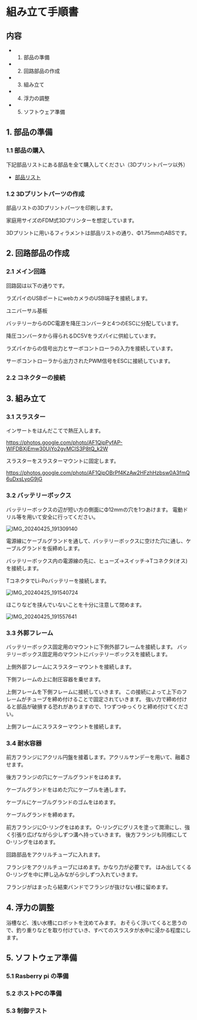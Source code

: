 # 組み立て手順書

## 内容
- 1. 部品の準備
- 2. 回路部品の作成
- 3. 組み立て
- 4. 浮力の調整
- 5. ソフトウェア準備


## 1. 部品の準備
### 1.1 部品の購入
下記部品リストにある部品を全て購入してください（3Dプリントパーツ以外）

- [部品リスト]()

### 1.2 3Dプリントパーツの作成

部品リストの3Dプリントパーツを印刷します。

家庭用サイズのFDM式3Dプリンターを想定しています。

3Dプリントに用いるフィラメントは部品リストの通り、Φ1.75mmのABSです。

## 2. 回路部品の作成

### 2.1  メイン回路

回路図は以下の通りです。

ラズパイのUSBポートにwebカメラのUSB端子を接続します。

ユニバーサル基板

バッテリーからのDC電源を降圧コンバータと4つのESCに分配しています。

降圧コンバータから得られるDC5Vをラズパイに供給しています。

ラズパイからの信号出力とサーボコントローラの入力を接続しています。

サーボコントローラから出力されたPWM信号をESCに接続しています。



### 2.2 コネクターの接続


## 3. 組み立て

### 3.1 スラスター
インサートをはんだこてで熱圧入します。

https://photos.google.com/photo/AF1QipPyfAP-WlFDBXjEmw30UjYo2gyMClS3P8tQ_k2W

スラスターをスラスターマウントに固定します。

https://photos.google.com/photo/AF1QipOBrPf4KzAw2HFzhHzbsw0A3fmQ6uDxsLyoG9jG

### 3.2 バッテリーボックス

バッテリーボックスの辺が短い方の側面にΦ12mmの穴を1つあけます。
電動ドリル等を用いて安全に行ってください。

![IMG_20240425_191309140](https://github.com/Honazo/Easys_ros/assets/63952012/c2b8aa42-42ae-479f-bc91-e18f2ae1669e)

電源線にケーブルグランドを通して、バッテリーボックスに空けた穴に通し、ケーブルグランドを仮締めします。



バッテリーボックス内の電源線の先に、ヒューズ→スイッチ→Tコネクタ(オス)を接続します。

TコネクタでLi-Poバッテリーを接続します。

![IMG_20240425_191540724](https://github.com/Honazo/Easys_ros/assets/63952012/131dc1aa-306c-4710-928e-8c223e7bcd98)

ほこりなどを挟んでいないことを十分に注意して閉めます。

![IMG_20240425_191557641](https://github.com/Honazo/Easys_ros/assets/63952012/2976fa23-7a3c-416d-972d-06b142818b57)



### 3.3 外郭フレーム
バッテリーボックス固定用のマウントに下側外部フレームを接続します。
バッテリーボックス固定用のマウントにバッテリーボックスを接続します。

上側外部フレームにスラスターマウントを接続します。

下側フレームの上に耐圧容器を乗せます。

上側フレームを下側フレームに接続していきます。
この接続によって上下のフレームがチューブを締め付けることで固定されていきます。
強い力で締め付けると部品が破損する恐れがありますので、1つずつゆっくりと締め付けてください。

上側フレームにスラスターマウントを接続します。



### 3.4 耐水容器
前方フランジにアクリル円盤を接着します。アクリルサンデーを用いて、融着させます。

後方フランジの穴にケーブルグランドをはめます。

ケーブルグランドをはめた穴にケーブルを通します。

ケーブルにケーブルグランドのゴムをはめます。

ケーブルグランドを締めます。

前方フランジにO-リングをはめます。
O-リングにグリスを塗って潤滑にし、強く引張り広げながら少しずつ溝へ持っていきます。
後方フランジも同様にしてO-リングをはめます。

回路部品をアクリルチューブに入れます。

フランジをアクリルチューブにはめます。かなり力が必要です。
はみ出してくるO-リングを中に押し込みながら少しずつ入れていきます。

フランジがはまったら結束バンドでフランジが抜けない様に留めます。



## 4. 浮力の調整

浴槽など、浅い水槽にロボットを沈めてみます。
おそらく浮いてくると思うので、釣り重りなどを取り付けていき、すべてのスラスタが水中に浸かる程度にします。

## 5. ソフトウェア準備
### 5.1 Rasberry pi の準備

### 5.2 ホストPCの準備

### 5.3 制御テスト


